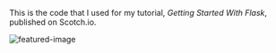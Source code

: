 This is the code that I used for my tutorial, *Getting Started With Flask*,
published on Scotch.io.

![featured-image](https://raw.githubusercontent.com/andela-mnzomo/getting-started-with-flask/master/getting-started-with-flask.jpg)
